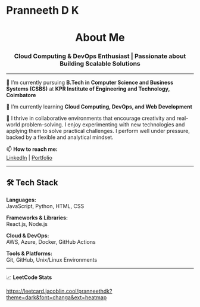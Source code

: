 # Pranneeth D K

<h1 align='center'> About Me </h1>

<h3 align="center">Cloud Computing & DevOps Enthusiast | Passionate about Building Scalable Solutions</h3>

---

🔭 I’m currently pursuing **B.Tech in Computer Science and Business Systems (CSBS)** at **KPR Institute of Engineering and Technology, Coimbatore**

🌱 I’m currently learning **Cloud Computing, DevOps, and Web Development**

👯 I thrive in collaborative environments that encourage creativity and real-world problem-solving. I enjoy experimenting with new technologies and applying them to solve practical challenges. I perform well under pressure, backed by a flexible and analytical mindset.

📫 **How to reach me:**  
[LinkedIn](https://www.linkedin.com/in/pranneethdk/) | [Portfolio](https://www.pranneethdk.com/)

---

## 🛠️ Tech Stack

**Languages:**  
JavaScript, Python, HTML, CSS

**Frameworks & Libraries:**  
React.js, Node.js

**Cloud & DevOps:**  
AWS, Azure, Docker, GitHub Actions

**Tools & Platforms:**  
Git, GitHub, Unix/Linux Environments

---

📈 **LeetCode Stats**

https://leetcard.jacoblin.cool/pranneethdk?theme=dark&font=changa&ext=heatmap

